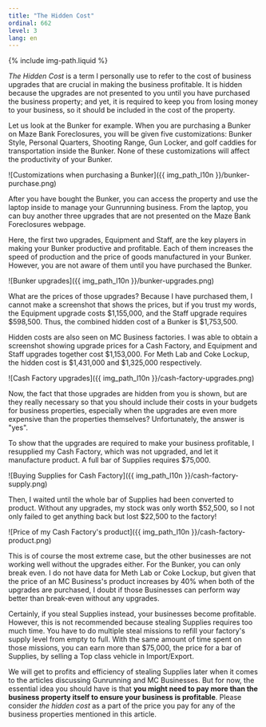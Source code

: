 ```yaml
---
title: "The Hidden Cost"
ordinal: 662
level: 3
lang: en
---
```

{% include img-path.liquid %}

*The Hidden Cost* is a term I personally use to refer to the cost of business
upgrades that are crucial in making the business profitable. It is hidden
because the upgrades are not presented to you until you have purchased the
business property; and yet, it is required to keep you from losing money to
your business, so it should be included in the cost of the property.

Let us look at the Bunker for example. When you are purchasing a Bunker on Maze
Bank Foreclosures, you will be given five customizations: Bunker Style,
Personal Quarters, Shooting Range, Gun Locker, and golf caddies for
transportation inside the Bunker. None of these customizations will affect the
productivity of your Bunker.

![Customizations when purchasing a
Bunker]({{ img_path_l10n }}/bunker-purchase.png)

After you have bought the Bunker, you can access the property and use the
laptop inside to manage your Gunrunning business. From the laptop, you can buy
another three upgrades that are not presented on the Maze Bank Foreclosures
webpage.

Here, the first two upgrades, Equipment and Staff, are the key players in
making your Bunker productive and profitable. Each of them increases the speed
of production and the price of goods manufactured in your Bunker. However, you
are not aware of them until you have purchased the Bunker.

![Bunker upgrades]({{ img_path_l10n }}/bunker-upgrades.png)

What are the prices of those upgrades? Because I have purchased them, I cannot
make a screenshot that shows the prices, but if you trust my words, the
Equipment upgrade costs $1,155,000, and the Staff upgrade requires $598,500.
Thus, the combined hidden cost of a Bunker is $1,753,500.

Hidden costs are also seen on MC Business factories. I was able to obtain a
screenshot showing upgrade prices for a Cash Factory, and Equipment and Staff
upgrades together cost $1,153,000. For Meth Lab and Coke Lockup, the hidden
cost is $1,431,000 and $1,325,000 respectively.

![Cash Factory upgrades]({{ img_path_l10n }}/cash-factory-upgrades.png)

Now, the fact that those upgrades are hidden from you is shown, but are they
really necessary so that you should include their costs in your budgets for
business properties, especially when the upgrades are even more expensive than
the properties themselves? Unfortunately, the answer is "yes".

To show that the upgrades are required to make your business profitable, I
resupplied my Cash Factory, which was not upgraded, and let it manufacture
product. A full bar of Supplies requires $75,000.

![Buying Supplies for Cash
Factory]({{ img_path_l10n }}/cash-factory-supply.png)

Then, I waited until the whole bar of Supplies had been converted to product.
Without any upgrades, my stock was only worth $52,500, so I not only failed to
get anything back but lost $22,500 to the factory!

![Price of my Cash Factory's
product]({{ img_path_l10n }}/cash-factory-product.png)

This is of course the most extreme case, but the other businesses are not
working well without the upgrades either. For the Bunker, you can only break
even. I do not have data for Meth Lab or Coke Lockup, but given that the price
of an MC Business's product increases by 40% when both of the upgrades are
purchased, I doubt if those Businesses can perform way better than break-even
without any upgrades.

Certainly, if you steal Supplies instead, your businesses become profitable.
However, this is not recommended because stealing Supplies requires too much
time. You have to do multiple steal missions to refill your factory's supply
level from empty to full. With the same amount of time spent on those missions,
you can earn more than $75,000, the price for a bar of Supplies, by selling a
Top class vehicle in Import/Export.

We will get to profits and efficiency of stealing Supplies later when it comes
to the articles discussing Gunrunning and MC Businesses. But for now, the
essential idea you should have is that **you might need to pay more than the
business property itself to ensure your business is profitable**. Please
consider *the hidden cost* as a part of the price you pay for any of the
business properties mentioned in this article.
